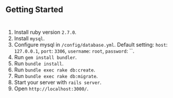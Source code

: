 ## Getting Started
#
1. Install ruby version `2.7.0`.
2. Install `mysql`.
3. Configure mysql in `/config/database.yml`. Default setting: `host`: `127.0.0.1`, `port`: `3306`, `username`: `root`, `password`: ``. 
4. Run `gem install bundler`.
5. Run `bundle install`.
6. Run `bundle exec rake db:create`.
7. Run `bundle exec rake db:migrate`.  
8. Start your server with `rails server`.  
9. Open `http://localhost:3000/`.
